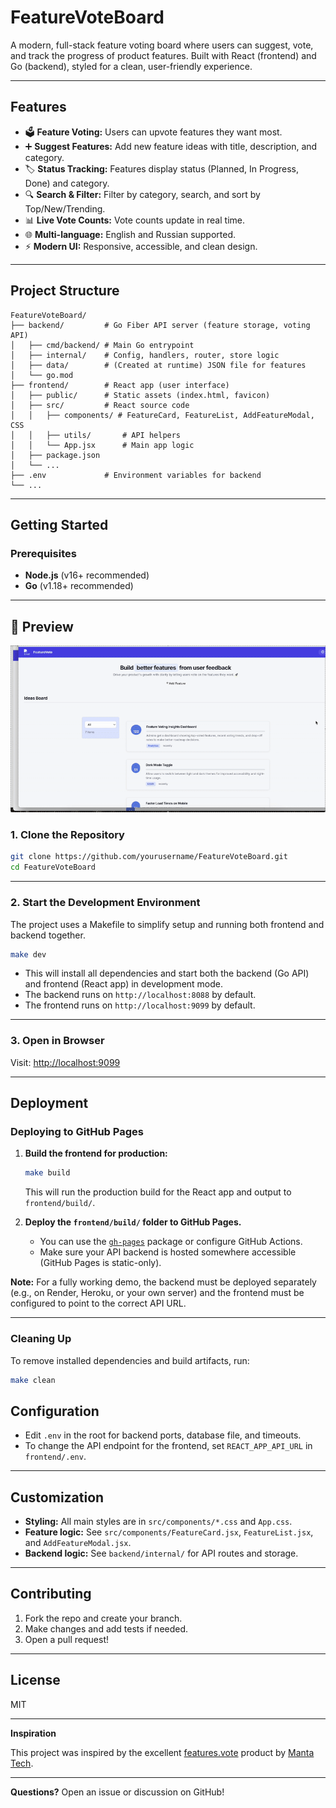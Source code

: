 # FeatureVoteBoard

A modern, full-stack feature voting board where users can suggest, vote, and track the progress of product features. Built with React (frontend) and Go (backend), styled for a clean, user-friendly experience.

---

## Features

- 🗳️ **Feature Voting:** Users can upvote features they want most.
- ➕ **Suggest Features:** Add new feature ideas with title, description, and category.
- 🏷️ **Status Tracking:** Features display status (Planned, In Progress, Done) and category.
- 🔍 **Search & Filter:** Filter by category, search, and sort by Top/New/Trending.
- 📊 **Live Vote Counts:** Vote counts update in real time.
- 🌐 **Multi-language:** English and Russian supported.
- ⚡ **Modern UI:** Responsive, accessible, and clean design.

---

## Project Structure

```
FeatureVoteBoard/
├── backend/         # Go Fiber API server (feature storage, voting API)
│   ├── cmd/backend/ # Main Go entrypoint
│   ├── internal/    # Config, handlers, router, store logic
│   ├── data/        # (Created at runtime) JSON file for features
│   └── go.mod
├── frontend/        # React app (user interface)
│   ├── public/      # Static assets (index.html, favicon)
│   ├── src/         # React source code
│   │   ├── components/ # FeatureCard, FeatureList, AddFeatureModal, CSS
│   │   ├── utils/       # API helpers
│   │   └── App.jsx      # Main app logic
│   ├── package.json
│   └── ...
├── .env             # Environment variables for backend
└── ...
```

---

## Getting Started

### Prerequisites

- **Node.js** (v16+ recommended)
- **Go** (v1.18+ recommended)

---
## 🎥 Preview

![Feature Voting Demo](./demo.gif)

### 1. Clone the Repository

```sh
git clone https://github.com/yourusername/FeatureVoteBoard.git
cd FeatureVoteBoard
```

---

### 2. Start the Development Environment

The project uses a Makefile to simplify setup and running both frontend and backend together.

```sh
make dev
```

- This will install all dependencies and start both the backend (Go API) and frontend (React app) in development mode.
- The backend runs on `http://localhost:8088` by default.
- The frontend runs on `http://localhost:9099` by default.

---

### 3. Open in Browser

Visit: [http://localhost:9099](http://localhost:9099)

---

## Deployment

### Deploying to GitHub Pages

1. **Build the frontend for production:**
   ```sh
   make build
   ```
   This will run the production build for the React app and output to `frontend/build/`.

2. **Deploy the `frontend/build/` folder to GitHub Pages.**
   - You can use the [`gh-pages`](https://www.npmjs.com/package/gh-pages) package or configure GitHub Actions.
   - Make sure your API backend is hosted somewhere accessible (GitHub Pages is static-only).

**Note:** For a fully working demo, the backend must be deployed separately (e.g., on Render, Heroku, or your own server) and the frontend must be configured to point to the correct API URL.

---

### Cleaning Up

To remove installed dependencies and build artifacts, run:

```sh
make clean
```

## Configuration

- Edit `.env` in the root for backend ports, database file, and timeouts.
- To change the API endpoint for the frontend, set `REACT_APP_API_URL` in `frontend/.env`.

---

## Customization

- **Styling:** All main styles are in `src/components/*.css` and `App.css`.
- **Feature logic:** See `src/components/FeatureCard.jsx`, `FeatureList.jsx`, and `AddFeatureModal.jsx`.
- **Backend logic:** See `backend/internal/` for API routes and storage.

---

## Contributing

1. Fork the repo and create your branch.
2. Make changes and add tests if needed.
3. Open a pull request!

---

## License

MIT

---

**Inspiration**

This project was inspired by the excellent [features.vote](https://features.vote) product by [Manta Tech](https://www.youtube.com/watch?v=f5mIuciLVjk).

---

**Questions?**
Open an issue or discussion on GitHub!
